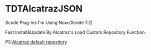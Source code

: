 # TDTAlcatrazJSON

Xcode Plug-ins I'm Using Now.(Xcode 7.2)

Fast Install&Update By Alcatraz's Load Custom Repository Function.

PS:[Alcatraz default repository](https://raw.githubusercontent.com/alcatraz/alcatraz-packages/master/packages.json)
